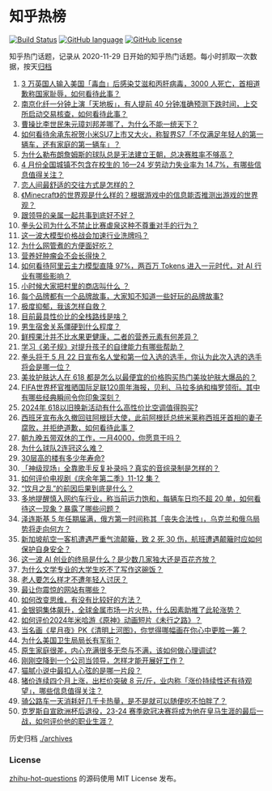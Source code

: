 # 知乎热榜
[![Build Status](https://github.com/ToWeLong/zhihu-hot-questions/workflows/CI/badge.svg)](https://github.com/ToWeLong/zhihu-hot-questions/actions)
[![GitHub language](https://img.shields.io/badge/language-golang-orange.svg)](https://golang.org/)
[![GitHub license](https://img.shields.io/github/license/ToWeLong/zhihu-hot-questions)](https://github.com/ToWeLong/zhihu-hot-questions/blob/main/LICENSE)

知乎热门话题，记录从 2020-11-29 日开始的知乎热门话题。每小时抓取一次数据，按天[归档](./archives)

<!-- BEGIN -->

1. [3 万英国人输入美国「毒血」后感染艾滋和丙肝病毒，3000 人死亡，首相道歉称国家耻辱，如何看待此事？](https://www.zhihu.com/question/656713985)
1. [南京化纤一分钟上演「天地板」，有人提前 40 分钟准确预测下跌时间，上交所启动交易核查，如何看待此事？](https://www.zhihu.com/question/656700373)
1. [曹操比李世民朱元璋刘邦差哪了，为什么不能一统天下？](https://www.zhihu.com/question/654604705)
1. [如何看待余承东祝贺小米SU7上市又大火，称智界S7「不仅满足年轻人的第一辆车，还有家庭的第一辆车」？](https://www.zhihu.com/question/656688949)
1. [为什么勒布朗詹姆斯的球队总是无法建立王朝，总决赛胜率不够高？](https://www.zhihu.com/question/296112971)
1. [4 月份全国城镇不包含在校生的 16—24 岁劳动力失业率为 14.7%，有哪些信息值得关注？](https://www.zhihu.com/question/656702230)
1. [恋人间最舒适的交往方式是怎样的？](https://www.zhihu.com/question/651763235)
1. [《Minecraft》的世界观是什么样的？根据游戏中的信息能否推测出游戏的世界观？](https://www.zhihu.com/question/416592774)
1. [跟领导的亲属一起共事到底好不好？](https://www.zhihu.com/question/656542498)
1. [拳头公司为什么不禁止比赛虐泉这种不尊重对手的行为？](https://www.zhihu.com/question/656641763)
1. [这一波大模型价格战会加速行业洗牌吗？](https://www.zhihu.com/question/656593151)
1. [为什么网管煮的方便面好吃？](https://www.zhihu.com/question/655107031)
1. [营养好肿瘤会不会长得快？](https://www.zhihu.com/question/656684700)
1. [如何看待阿里云主力模型直降 97%，两百万 Tokens 进入一元时代，对 AI 行业有哪些影响？](https://www.zhihu.com/question/656741003)
1. [小时候大家把村里的商店叫什么 ？](https://www.zhihu.com/question/653311283)
1. [每个品牌都有一个品牌故事，大家知不知道一些好玩的品牌故事?](https://www.zhihu.com/question/21257214)
1. [极度抑郁，我该怎样自救？](https://www.zhihu.com/question/652598028)
1. [目前最具性价比的全栈路线是啥？](https://www.zhihu.com/question/594662421)
1. [男生宿舍关系僵硬到什么程度？](https://www.zhihu.com/question/294784481)
1. [鲜榨果汁并不比水果更健康，二者的营养元素有何差异？](https://www.zhihu.com/question/656571234)
1. [学习《弟子规》对提升孩子的自律能力有哪些帮助？](https://www.zhihu.com/question/637852668)
1. [拳头将于 5 月 22 日宣布名人堂和第一位入选的选手，你认为此次入选的选手将会是哪一位？](https://www.zhihu.com/question/656574053)
1. [美妆护肤达人在 618 都是怎么以最便宜的价格购买热门美妆护肤大爆品的？](https://www.zhihu.com/question/656591659)
1. [FIFA世界杯官推晒国际足联120周年海报，贝利、马拉多纳和梅罗领衔。其中有哪些经典瞬间令你印象深刻？](https://www.zhihu.com/question/656746582)
1. [2024年 618以旧换新活动有什么高性价比空调值得购买?](https://www.zhihu.com/question/656076001)
1. [西班牙宣布永久撤回驻阿根廷大使，此前阿根廷总统米莱称西班牙首相的妻子腐败，并拒绝道歉，如何看待此事？](https://www.zhihu.com/question/656721600)
1. [朝九晚五带双休的工作，一月4000，你愿意干吗？](https://www.zhihu.com/question/656489119)
1. [为什么球队2连冠这么难？](https://www.zhihu.com/question/656644076)
1. [30层高的楼有多少年寿命?](https://www.zhihu.com/question/555372636)
1. [「神级现场」全靠歌手反复补录吗？真实的音综录制是怎样的？](https://www.zhihu.com/question/656284850)
1. [如何评价电视剧《庆余年第二季》11-12 集？](https://www.zhihu.com/question/656711600)
1. [“饮月之乱”的前因后果到底是什么？](https://www.zhihu.com/question/619880546)
1. [多地提醒慎入网约车行业，称当前运力饱和，每辆车日均不超 20 单，如何看待这一现象？暴露了哪些问题？](https://www.zhihu.com/question/656680989)
1. [泽连斯基 5 年任期届满，俄方第一时间称其「丧失合法性」，乌克兰和俄乌局势将走向何方？](https://www.zhihu.com/question/656696521)
1. [新加坡航空一客机遭遇严重气流颠簸，致 2 死 30 伤，航班遭遇颠簸时应如何保护自身安全？](https://www.zhihu.com/question/656716360)
1. [这一波 AI 创业的终局是什么？是少数几家独大还是百花齐放？](https://www.zhihu.com/question/655559317)
1. [为什么文学专业的大学生吃不了写作这碗饭？](https://www.zhihu.com/question/650684038)
1. [老人要怎么样才不遭年轻人讨厌？](https://www.zhihu.com/question/501529602)
1. [最让你震惊的网站有哪些？](https://www.zhihu.com/question/20030360)
1. [如何改变思维，有没有比较好的方法？](https://www.zhihu.com/question/655258524)
1. [金银铜集体飙升，全球金属市场一片火热，什么因素助推了此轮涨势？](https://www.zhihu.com/question/656676550)
1. [如何评价2024年米哈游《原神》动画短片《未行之路》？](https://www.zhihu.com/question/656694027)
1. [当名画《星月夜》PK《清明上河图》，你觉得哪幅画在你心中更胜一筹？](https://www.zhihu.com/question/656687606)
1. [为什么美国卫生局局长有军衔？](https://www.zhihu.com/question/385552089)
1. [原生家庭很差，内心充满很多无奈与不满，该如何做心理调试?](https://www.zhihu.com/question/656578100)
1. [刚刚空降到一个公司当领导，怎样才能开展好工作？](https://www.zhihu.com/question/655855770)
1. [猫腻小说中最扣人心弦的是哪一片段？](https://www.zhihu.com/question/656693259)
1. [猪价连续四个月上涨，出栏价突破 8 元/斤，业内称「涨价持续性还有待观望」，哪些信息值得关注？](https://www.zhihu.com/question/656688311)
1. [骑公路车一天消耗好几千卡热量，是不是就可以随便吃不怕胖了？](https://www.zhihu.com/question/656320286)
1. [克罗斯自宣欧洲杯后退役，23-24 赛季欧冠决赛将成为他在皇马生涯的最后一战，如何评价他的职业生涯？](https://www.zhihu.com/question/656718695)

<!-- END -->

历史归档 [./archives](./archives)


### License
[zhihu-hot-questions](https://github.com/towelong/zhihu-hot-questions) 的源码使用 MIT License 发布。